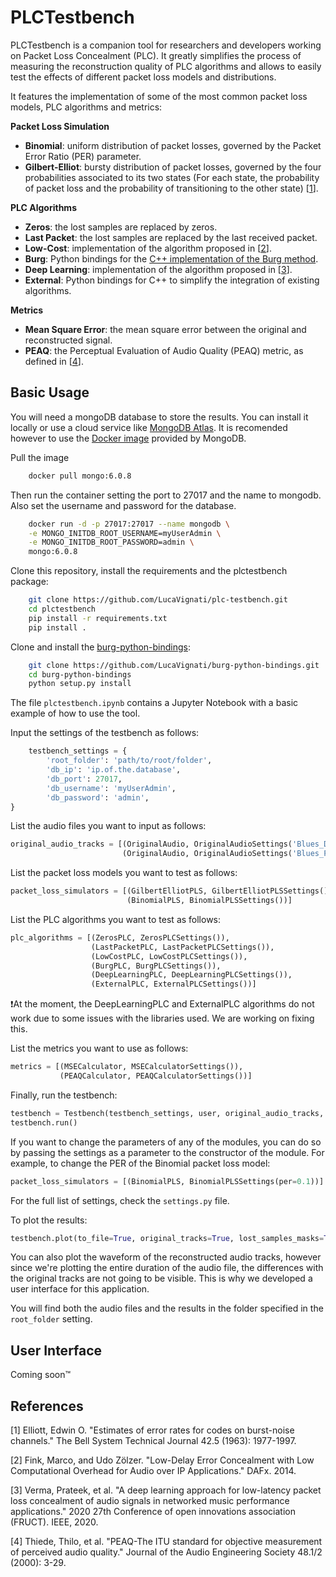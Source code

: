 # PLCTestbench

PLCTestbench is a companion tool for researchers and developers working on Packet Loss Concealment (PLC). It greatly simplifies the process of measuring the reconstruction quality of PLC algorithms and allows to easily test the effects of different packet loss models and distributions.

It features the implementation of some of the most common packet loss models, PLC algorithms and metrics:

**Packet Loss Simulation**
- **Binomial**: uniform distribution of packet losses, governed by the Packet Error Ratio (PER) parameter.
- **Gilbert-Elliot**: bursty distribution of packet losses, governed by the four probabilities associated to its two states (For each state, the probability of packet loss and the probability of transitioning to the other state) [[1](#1)].

**PLC Algorithms**
- **Zeros**: the lost samples are replaced by zeros.
- **Last Packet**: the lost samples are replaced by the last received packet.
- **Low-Cost**: implementation of the algorithm proposed in [[2](#2)].
- **Burg**: Python bindings for the [C++ implementation of the Burg method](https://github.com/matteosacchetto/burg-implementation-experiments).
- **Deep Learning**: implementation of the algorithm proposed in [[3](#3)].
- **External**: Python bindings for C++ to simplify the integration of existing algorithms.

**Metrics**
- **Mean Square Error**: the mean square error between the original and reconstructed signal.
- **PEAQ**: the Perceptual Evaluation of Audio Quality (PEAQ) metric, as defined in [[4](#4)].
## Basic Usage

You will need a mongoDB database to store the results. You can install it locally or use a cloud service like [MongoDB Atlas](https://www.mongodb.com/cloud/atlas).
It is recomended however to use the [Docker image](https://hub.docker.com/_/mongo) provided by MongoDB.

Pull the image
```bash
    docker pull mongo:6.0.8
```
Then run the container setting the port to 27017 and the name to mongodb. Also set the username and password for the database.
```bash
    docker run -d -p 27017:27017 --name mongodb \
    -e MONGO_INITDB_ROOT_USERNAME=myUserAdmin \
    -e MONGO_INITDB_ROOT_PASSWORD=admin \
    mongo:6.0.8
```

Clone this repository, install the requirements and the plctestbench package:

```bash
    git clone https://github.com/LucaVignati/plc-testbench.git
    cd plctestbench
    pip install -r requirements.txt
    pip install .
```

Clone and install the [burg-python-bindings](https://github.com/LucaVignati/burg-python-bindings):
```bash
    git clone https://github.com/LucaVignati/burg-python-bindings.git
    cd burg-python-bindings
    python setup.py install
```

The file `plctestbench.ipynb` contains a Jupyter Notebook with a basic example of how to use the tool.

Input the settings of the testbench as follows:
```python
    testbench_settings = {
        'root_folder': 'path/to/root/folder',
        'db_ip': 'ip.of.the.database',
        'db_port': 27017,
        'db_username': 'myUserAdmin',
        'db_password': 'admin',
}
```

List the audio files you want to input as follows:
```python
original_audio_tracks = [(OriginalAudio, OriginalAudioSettings('Blues_Drums.wav')),
                         (OriginalAudio, OriginalAudioSettings('Blues_Piano.wav'))]
```

List the packet loss models you want to test as follows:
```python
packet_loss_simulators = [(GilbertElliotPLS, GilbertElliotPLSSettings()),
                          (BinomialPLS, BinomialPLSSettings())]
```

List the PLC algorithms you want to test as follows:
```python
plc_algorithms = [(ZerosPLC, ZerosPLCSettings()),
                  (LastPacketPLC, LastPacketPLCSettings()),
                  (LowCostPLC, LowCostPLCSettings()),
                  (BurgPLC, BurgPLCSettings()),
                  (DeepLearningPLC, DeepLearningPLCSettings()),
                  (ExternalPLC, ExternalPLCSettings())]
```
❗At the moment, the DeepLearningPLC and ExternalPLC algorithms do not work due to some issues with the libraries used. We are working on fixing this.

List the metrics you want to use as follows:
```python
metrics = [(MSECalculator, MSECalculatorSettings()),
           (PEAQCalculator, PEAQCalculatorSettings())]
```

Finally, run the testbench:
```python
testbench = Testbench(testbench_settings, user, original_audio_tracks, packet_loss_simulators, plc_algorithms, metrics)
testbench.run()
```

If you want to change the parameters of any of the modules, you can do so by passing the settings as a parameter to the constructor of the module. For example, to change the PER of the Binomial packet loss model:
```python
packet_loss_simulators = [(BinomialPLS, BinomialPLSSettings(per=0.1))]
```

For the full list of settings, check the `settings.py` file.

To plot the results:
```python
testbench.plot(to_file=True, original_tracks=True, lost_samples_masks=True, output_analyses=True)
```

You can also plot the waveform of the reconstructed audio tracks, however since we're plotting the entire duration of the audio file, the differences with the original tracks are not going to be visible. This is why we developed a user interface for this application.

You will find both the audio files and the results in the folder specified in the `root_folder` setting.

## User Interface
Coming soon™

## References
    
<a id="1">[1]</a>
Elliott, Edwin O. "Estimates of error rates for codes on burst-noise channels." The Bell System Technical Journal 42.5 (1963): 1977-1997.

<a id="2">[2]</a>
Fink, Marco, and Udo Zölzer. "Low-Delay Error Concealment with Low Computational Overhead for Audio over IP Applications." DAFx. 2014.
    
<a id="3">[3]</a> 
Verma, Prateek, et al. "A deep learning approach for low-latency packet loss concealment of audio signals in networked music performance applications." 2020 27th Conference of open innovations association (FRUCT). IEEE, 2020.
    
<a id="4">[4]</a> 
Thiede, Thilo, et al. "PEAQ-The ITU standard for objective measurement of perceived audio quality." Journal of the Audio Engineering Society 48.1/2 (2000): 3-29.
